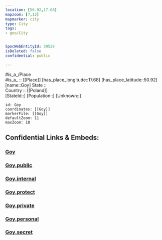 ```yaml
---
location: [50.92,17.68] 
mapzoom: [7,12] 
mapmarker: city 
type: City
tags:
- geo/City


SpocWebEntityId: 30528
isDeleted: false
confidential: public

---
```

#is_a_/Place  
#is_a_ :: [[Place]] 
[has_place_longitude::17.68] 
[has_place_latitude::50.92] 
[name::Goy] 
State ::  
Country :: [[Poland]]  
[StateId::] 
[Population::] 
[Unknown::] 


```leaflet
id: Goy
coordinates: [[Goy]] 
markerFile: [[Goy]] 
defaultZoom: 11 
maxZoom: 18
```


## Confidential Links & Embeds: 

### [Goy](/_Standards/Earth/Continent/Europe/Europe~East/Poland/Provinces~Poland/Opole/City/Goy.md) 

### [Goy.public](/_public/Earth/Continent/Europe/Europe~East/Poland/Provinces~Poland/Opole/City/Goy.public.md) 

### [Goy.internal](/_internal/Earth/Continent/Europe/Europe~East/Poland/Provinces~Poland/Opole/City/Goy.internal.md) 

### [Goy.protect](/_protect/Earth/Continent/Europe/Europe~East/Poland/Provinces~Poland/Opole/City/Goy.protect.md) 

### [Goy.private](/_private/Earth/Continent/Europe/Europe~East/Poland/Provinces~Poland/Opole/City/Goy.private.md) 

### [Goy.personal](/_personal/Earth/Continent/Europe/Europe~East/Poland/Provinces~Poland/Opole/City/Goy.personal.md) 

### [Goy.secret](/_secret/Earth/Continent/Europe/Europe~East/Poland/Provinces~Poland/Opole/City/Goy.secret.md)

